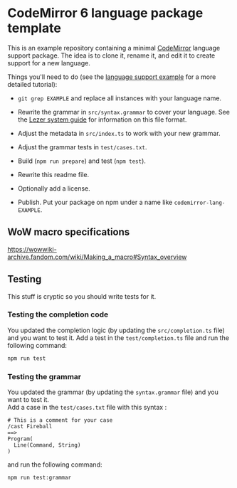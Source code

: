 # CodeMirror 6 language package template

This is an example repository containing a minimal [CodeMirror](https://codemirror.net/6/) language support package. The idea is to clone it, rename it, and edit it to create support for a new language.

Things you'll need to do (see the [language support example](https://codemirror.net/6/examples/lang-package/) for a more detailed tutorial):

 * `git grep EXAMPLE` and replace all instances with your language name.

 * Rewrite the grammar in `src/syntax.grammar` to cover your language. See the [Lezer system guide](https://lezer.codemirror.net/docs/guide/#writing-a-grammar) for information on this file format.

 * Adjust the metadata in `src/index.ts` to work with your new grammar.

 * Adjust the grammar tests in `test/cases.txt`.

 * Build (`npm run prepare`) and test (`npm test`).

 * Rewrite this readme file.

 * Optionally add a license.

 * Publish. Put your package on npm under a name like `codemirror-lang-EXAMPLE`.

 ## WoW macro specifications

https://wowwiki-archive.fandom.com/wiki/Making_a_macro#Syntax_overview

## Testing

This stuff is cryptic so you should write tests for it.

### Testing the completion code

You updated the completion logic (by updating the `src/completion.ts` file) and you want to test it.
Add a test in the `test/completion.ts` file and run the following command:

```bash
npm run test
```

### Testing the grammar

You updated the grammar (by updating the `syntax.grammar` file) and you want to test it.  
Add a case in the `test/cases.txt` file with this syntax :

```
# This is a comment for your case
/cast Fireball
==>
Program(
  Line(Command, String)
)
```

and run the following command:

```bash
npm run test:grammar
```